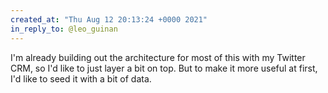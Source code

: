 ```yaml
---
created_at: "Thu Aug 12 20:13:24 +0000 2021"
in_reply_to: @leo_guinan
---
```


I'm already building out the architecture for most of this with my Twitter CRM, so I'd like to just layer a bit on top. But to make it more useful at first, I'd like to seed it with a bit of data.